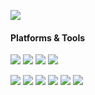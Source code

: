 [![](https://count.getloli.com/get/@akashic?theme=rule34)](https://count.getloli.com)

#### Platforms & Tools
[![](https://img.shields.io/badge/macOS-retina-292e33?style=flat-square&logo=apple&logoColor=ffffff&logoColor=ffffff)](https://www.apple.com/imac-27/)
[![](https://img.shields.io/badge/Windows-10-2376bc?style=flat-square&logo=windows&logoColor=ffffff)](https://www.microsoft.com/windows/get-windows-10)
[![](https://img.shields.io/badge/Windows-7-2376bc?style=flat-square&logo=windows&logoColor=ffffff)](https://www.microsoft.com/windows/get-windows-7)
[![](https://img.shields.io/badge/IDE-Visual%20Studio%20Code-blue?style=flat-square&logo=visual-studio-code&logoColor=ffffff)](https://code.visualstudio.com/)

[![](https://img.shields.io/badge/-Laravel-red?style=flat-square&logo=laravel&logoColor=ffffff)](https://laravel.com/)
[![](https://img.shields.io/badge/-PHP-777BB4?style=flat-square&logo=php&logoColor=ffffff)](https://www.php.net/)
[![](https://img.shields.io/badge/-MySQL-blue?style=flat-square&logo=mysql&logoColor=ffffff)](https://www.mysql.com/)
[![](https://img.shields.io/badge/React-292e33?style=flat-square&logo=react&logoColor=61dbfb)](https://reactjs.org/)
[![](https://img.shields.io/badge/Javascript-323330?style=flat-square&logo=javascript&logoColor=f0db4f)](https://javascript.com/)
[![](https://img.shields.io/badge/Rust-bebebe?style=flat-square&logo=rust&logoColor=281C1C)](https://www.rust-lang.org/)

